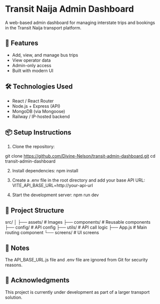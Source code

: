 # Transit Naija Admin Dashboard

A web-based admin dashboard for managing interstate trips and bookings in the Transit Naija transport platform.

## 🚀 Features

- Add, view, and manage bus trips
- View operator data
- Admin-only access
- Built with modern UI

## 🛠️ Technologies Used

- React / React Router
- Node.js + Express (API)
- MongoDB (via Mongoose)
- Railway / IP-hosted backend

## 📦 Setup Instructions
1. Clone the repository:

git clone https://github.com/Divine-Nelson/transit-admin-dashboard.git
cd transit-admin-dashboard

2. Install dependencies:
npm install

3. Create a .env file in the root directory and add your base API URL:
VITE_API_BASE_URL=http://your-api-url

4. Start the development server:
npm run dev


## 📁 Project Structure

src/
│
├── assets/          # Images
├── components/       # Reusable components
├── config/           # API config 
├── utils/           # API call logic
├── App.js            # Main routing component
└── screens/          # UI screens

## 📌 Notes

The API_BASE_URL.js file and .env file are ignored from Git for security reasons.

## 🙏 Acknowledgments

This project is currently under development as part of a larger transport solution.